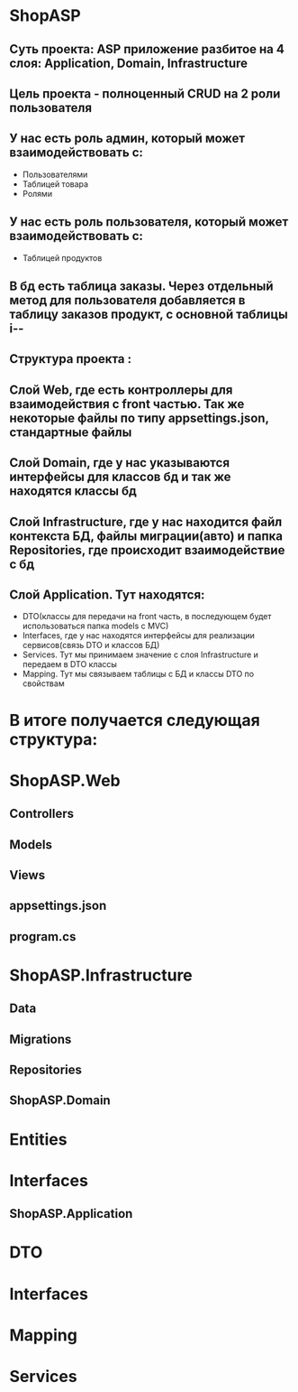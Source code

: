 # ShopASP

## Суть проекта: ASP приложение разбитое на 4 слоя: Application, Domain, Infrastructure
## Цель проекта - полноценный CRUD на 2 роли пользователя
## У нас есть роль админ, который может взаимодействовать с:
* Пользователями
* Таблицей товара
* Ролями
## У нас есть роль пользователя, который может взаимодействовать с:
* Таблицей продуктов
## В бд есть таблица заказы. Через отдельный метод для пользователя добавляется в таблицу заказов продукт, с основной таблицы i--
## Структура проекта :
## Слой Web, где есть контроллеры для взаимодействия с front частью. Так же некоторые файлы по типу appsettings.json, стандартные файлы
## Слой Domain, где у нас указываются интерфейсы для классов бд и так же находятся классы бд
## Слой Infrastructure, где у нас находится файл контекста БД, файлы миграции(авто) и папка Repositories, где происходит взаимодействие с бд
## Слой Application. Тут находятся:
* DTO(классы для передачи на front часть, в последующем будет использоваться папка models c MVC)
* Interfaces, где у нас находятся интерфейсы для реализации сервисов(связь DTO и классов БД)
* Services. Тут мы принимаем значение с слоя Infrastructure и передаем в DTO классы
* Mapping. Тут мы связываем таблицы с БД и классы DTO по свойствам
# В итоге получается следующая структура:

# ShopASP.Web
## Controllers
## Models
## Views
## appsettings.json
## program.cs

# ShopASP.Infrastructure
## Data
## Migrations
## Repositories

## ShopASP.Domain
# Entities
# Interfaces

## ShopASP.Application
# DTO
# Interfaces
# Mapping
# Services
